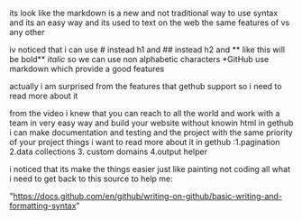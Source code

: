its look like the markdown is a new and not traditional way to use syntax and its an easy way and its used to text on the web the same features of vs any other 

iv noticed that i can use # instead h1 and ## instead h2
and ** like this will be bold**
*italic*
so we can use non alphabetic characters 
*GitHub use markdown which provide a good features

actually i am surprised from the features that gethub support so i need to read more about it

from the video i knew that you can reach to all the world and work with a team in very easy way and build your website without knowin html
in gethub i can make documentation and testing and the project with the same priority of your project 
things i want to read more about it in gethub :1.pagination 2.data collections 3. custom domains 4.output helper 

i noticed that its make the things easier just like painting not coding all what i need to get back to this source to help me:

 "https://docs.github.com/en/github/writing-on-github/basic-writing-and-formatting-syntax"